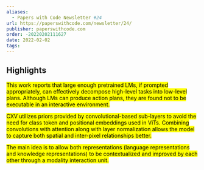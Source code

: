 ```yaml
---
aliases:
  - Papers with Code Newsletter #24
url: https://paperswithcode.com/newsletter/24/
publisher: paperswithcode.com
order: -20220202111627
date: 2022-02-02
tags:
---
```


## Highlights
<mark>This work reports that large enough pretrained LMs, if prompted appropriately, can effectively decompose high-level tasks into low-level plans. Although LMs can produce action plans, they are found not to be executable in an interactive environment.</mark>

<mark>CXV utilizes priors provided by convolutional-based sub-layers to avoid the need for class token and positional embeddings used in ViTs. Combining convolutions with attention along with layer normalization allows the model to capture both spatial and inter-pixel relationships better.</mark>

<mark>The main idea is to allow both representations (language representations and knowledge representations) to be contextualized and improved by each other through a modality interaction unit.</mark>

